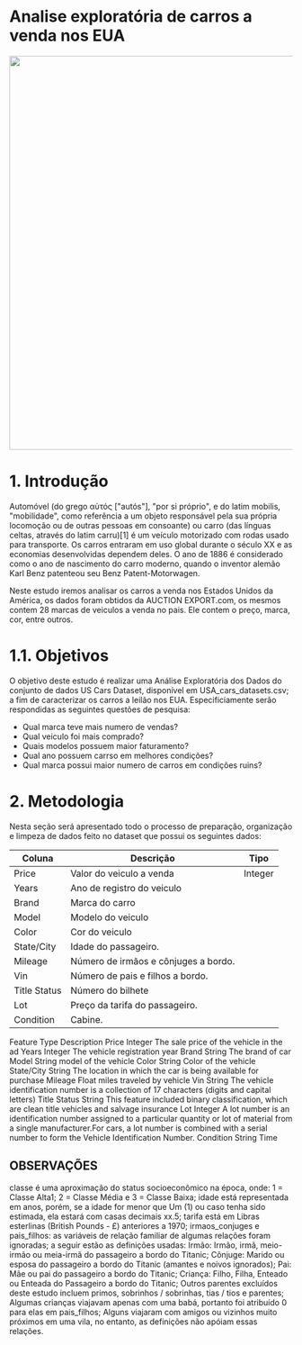 # Analise exploratória de carros a venda nos EUA

<div align="left">
<img src="https://github.com/HelderSCordeiro/EDA_CARS/assets/97766575/98da3284-5032-4a74-8ee7-288cbfe2b2e3" width="700px" />
</div>

# 1. Introdução

Automóvel (do grego αὐτός ["autós"], "por si próprio", e do latim mobilis, "mobilidade", como referência a um objeto responsável pela sua própria locomoção ou de outras pessoas em consoante) ou carro (das línguas celtas, através do latim carru)[1] é um veículo motorizado com rodas usado para transporte. Os carros entraram em uso global durante o século XX e as economias desenvolvidas dependem deles. O ano de 1886 é considerado como o ano de nascimento do carro moderno, quando o inventor alemão Karl Benz patenteou seu Benz Patent-Motorwagen.

Neste estudo iremos analisar os carros a venda nos Estados Unidos da América, os dados foram obtidos da AUCTION EXPORT.com, os mesmos contem 28 marcas de veiculos a venda no pais. Ele contem o preço, marca, cor, entre outros.


# 1.1. Objetivos

O objetivo deste estudo é realizar uma Análise Exploratória dos Dados do conjunto de dados US Cars Dataset, disponível em USA_cars_datasets.csv; a fim de caracterizar os carros a leilão nos EUA. Especificiamente serão respondidas as seguintes questões de pesquisa:

- Qual marca teve mais numero de vendas?
- Qual veiculo foi mais comprado?
- Quais modelos possuem maior faturamento?
- Qual ano possuem carrso em melhores condições?
- Qual marca possui maior numero de carros em condições ruins?



# 2. Metodologia
Nesta seção será apresentado todo o processo de preparação, organização e limpeza de dados feito no dataset que possui os seguintes dados:


| Coluna            | Descrição                                                                 | Tipo    |
|-------------------|---------------------------------------------------------------------------|-------- |
| Price             | Valor do veiculo a venda                                                  | Integer |
| Years             | Ano de registro do veiculo                                                            |         |
| Brand             | Marca do carro                                           |         |
| Model             | Modelo do veiculo                                                       |         |
| Color             | Cor do veiculo                                            |         |
| State/City        | Idade do passageiro.                                                      |         |
| Mileage           | Número de irmãos e cônjuges a bordo.                                      |         |
| Vin               | Número de pais e filhos a bordo.                                          |         |
| Title Status      | Número do bilhete                                                         |         |
| Lot               | Preço da tarifa do passageiro.                                            |         |
| Condition         | Cabine.                                                                   |         |


Feature	Type	Description
Price	Integer	The sale price of the vehicle in the ad
Years	Integer	The vehicle registration year
Brand	String	The brand of car
Model	String	model of the vehicle
Color	String	Color of the vehicle
State/City	String	The location in which the car is being available for purchase
Mileage	Float	miles traveled by vehicle
Vin	String	The vehicle identification number is a collection of 17 characters (digits and capital letters)
Title Status	String	This feature included binary classification, which are clean title vehicles and salvage insurance
Lot	Integer	A lot number is an identification number assigned to a particular quantity or lot of material from a single manufacturer.For cars, a lot number is combined with a serial number to form the Vehicle Identification Number.
Condition	String	Time


## OBSERVAÇÕES
classe é uma aproximação do status socioeconômico na época, onde: 1 = Classe Alta1; 2 = Classe Média e 3 = Classe Baixa;
idade está representada em anos, porém, se a idade for menor que Um (1) ou caso tenha sido estimada, ela estará com casas decimais xx.5;
tarifa está em Libras esterlinas (British Pounds - £) anteriores a 1970;
irmaos_conjuges e pais_filhos: as variáveis de relação familiar de algumas relações foram ignoradas; a seguir estão as definições usadas:
Irmão: Irmão, irmã, meio-irmão ou meia-irmã do passageiro a bordo do Titanic;
Cônjuge: Marido ou esposa do passageiro a bordo do Titanic (amantes e noivos ignorados);
Pai: Mãe ou pai do passageiro a bordo do Titanic;
Criança: Filho, Filha, Enteado ou Enteada do Passageiro a bordo do Titanic;
Outros parentes excluídos deste estudo incluem primos, sobrinhos / sobrinhas, tias / tios e parentes;
Algumas crianças viajavam apenas com uma babá, portanto foi atribuído 0 para elas em pais_filhos;
Alguns viajaram com amigos ou vizinhos muito próximos em uma vila, no entanto, as definições não apóiam essas relações.
